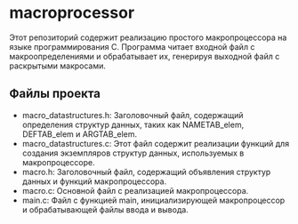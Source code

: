 ﻿# macroprocessor
Этот репозиторий содержит реализацию простого макропроцессора на языке программирования C. Программа читает входной файл с макроопределениями и обрабатывает их, генерируя выходной файл с раскрытыми макросами.
## Файлы проекта
* macro_datastructures.h: Заголовочный файл, содержащий определения структур данных, таких как NAMETAB_elem, DEFTAB_elem и ARGTAB_elem.
* macro_datastructures.c: Этот файл содержит реализации функций для создания экземпляров структур данных, используемых в макропроцессоре.
* macro.h: Заголовочный файл, содержащий объявления структур данных и функций макропроцессора.
* macro.c: Основной файл с реализацией макропроцессора.
* main.c: Файл с функцией main, инициализирующей макропроцессор и обрабатывающей файлы ввода и вывода.
